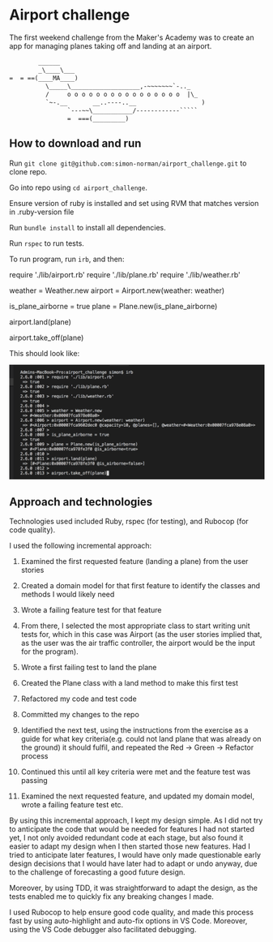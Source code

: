 # Airport challenge

The first weekend challenge from the Maker's Academy was to create an app for managing planes taking off and landing at an airport. 

```
        ______
        _\____\___
=  = ==(____MA____)
          \_____\___________________,-~~~~~~~`-.._
          /     o o o o o o o o o o o o o o o o  |\_
          `~-.__       __..----..__                  )
                `---~~\___________/------------`````
                =  ===(_________)

```

## How to download and run

Run `git clone git@github.com:simon-norman/airport_challenge.git` to clone repo. 

Go into repo using `cd airport_challenge`.

Ensure version of ruby is installed and set using RVM that matches version in .ruby-version file

Run `bundle install` to install all dependencies.

Run `rspec` to run tests.

To run program, run `irb`, and then:

require './lib/airport.rb'
require './lib/plane.rb'
require './lib/weather.rb'

weather = Weather.new
airport = Airport.new(weather: weather)

is_plane_airborne = true
plane = Plane.new(is_plane_airborne)

airport.land(plane)

airport.take_off(plane)

This should look like:

![Image of how to run in irb](/screenshotirb.png)

## Approach and technologies

Technologies used included Ruby, rspec (for testing), and Rubocop (for code quality).

I used the following incremental approach:

1. Examined the first requested feature (landing a plane) from the user stories

2. Created a domain model for that first feature to identify the classes and methods I would likely need

3. Wrote a failing feature test for that feature

4. From there, I selected the most appropriate class to start writing unit tests for, which in this case was Airport (as the user stories implied that, as the user was the air traffic controller, the airport would be the input for the program). 

5. Wrote a first failing test to land the plane

6. Created the Plane class with a land method to make this first test 

7. Refactored my code and test code

8. Committed my changes to the repo

9. Identified the next test, using the instructions from the exercise as a guide for what key criteria(e.g. could not land plane that was already on the ground) it should fulfil, and repeated the Red -> Green -> Refactor process

10. Continued this until all key criteria were met and the feature test was passing

11. Examined the next requested feature, and updated my domain model, wrote a failing feature test etc.

By using this incremental approach, I kept my design simple. As I did not try to anticipate the code that would be needed for features I had not started yet, I not only avoided redundant code at each stage, but also found it easier to adapt my design when I then started those new features. Had I tried to anticipate later features, I would have only made questionable early design decisions that I would have later had to adapt or undo anyway, due to the challenge of forecasting a good future design. 

Moreover, by using TDD, it was straightforward to adapt the design, as the tests enabled me to quickly fix any breaking changes I made. 

I used Rubocop to help ensure good code quality, and made this process fast by using auto-highlight and auto-fix options in VS Code. Moreover, using the VS Code debugger also facilitated debugging. 
